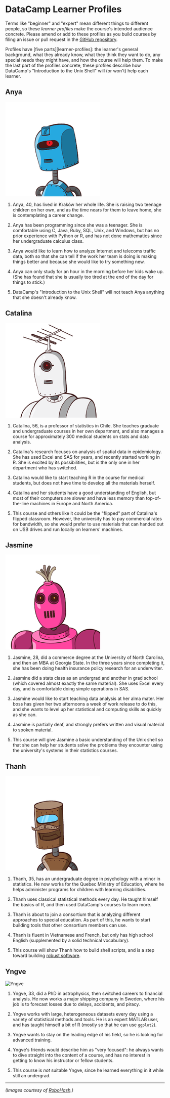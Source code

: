 # DataCamp Learner Profiles

Terms like "beginner" and "expert" mean different things to different people,
so these *learner profiles* make the course's intended audience concrete.
Please amend or add to these profiles as you build courses
by filing an issue or pull request in the [GitHub repository][github-repo].

Profiles have [five parts][learner-profiles]:
the learner's general background,
what they already know,
what they think they want to do,
any special needs they might have,
and how the course will help them.
To make the last part of the profiles concrete,
these profiles describe how DataCamp's "Introduction to the Unix Shell"
will (or won't) help each learner.

## Anya

![Anya](img/anya.png)

1. Anya, 40, has lived in Kraków her whole life.
   She is raising two teenage children on her own,
   and as the time nears for them to leave home,
   she is contemplating a career change.

2. Anya has been programming since she was a teenager.
   She is comfortable using C, Java, Ruby, SQL, Unix, and Windows,
   but has no prior experience with Python or R,
   and has not done mathematics since her undergraduate calculus class.

3. Anya would like to learn how to analyze Internet and telecoms traffic data,
   both so that she can tell if the work her team is doing is making things better
   and because she would like to try something new.

4. Anya can only study for an hour in the morning before her kids wake up.
   (She has found that she is usually too tired at the end of the day for things to stick.)

5. DataCamp's "Introduction to the Unix Shell" will not teach Anya anything
   that she doesn't already know.

## Catalina

![Catalina](img/catalina.png)

1. Catalina, 56, is a professor of statistics in Chile.
   She teaches graduate and undergraduate courses in her own department,
   and also manages a course for approximately 300 medical students
   on stats and data analysis.

2. Catalina's research focuses on analysis of spatial data in epidemiology.
   She has used Excel and SAS for years,
   and recently started working in R.
   She is excited by its possibilities,
   but is the only one in her department who has switched.

3. Catalina would like to start teaching R in the course for medical students,
   but does not have time to develop all the materials herself.

4. Catalina and her students have a good understanding of English,
   but most of their computers are slower and have less memory
   than top-of-the-line machines in Europe and North America.

5. This course and others like it could be the "flipped" part of Catalina's flipped classroom.
   However,
   the university has to pay commercial rates for bandwidth,
   so she would prefer to use materials that can handed out on USB drives
   and run locally on learners' machines.

## Jasmine

![Jasmine](img/jasmine.png)

1. Jasmine, 28, did a commerce degree at the University of North Carolina,
   and then an MBA at Georgia State.
   In the three years since completing it,
   she has been doing health insurance policy research for an underwriter.

2. Jasmine did a stats class as an undergrad
   and another in grad school (which covered almost exactly the same material).
   She uses Excel every day,
   and is comfortable doing simple operations in SAS.

3. Jasmine would like to start teaching data analysis at her alma mater.
   Her boss has given her two afternoons a week of work release to do this,
   and she wants to level up her statistical and computing skills
   as quickly as she can.

4. Jasmine is partially deaf,
   and strongly prefers written and visual material to spoken material.

5. This course will give Jasmine a basic understanding of the Unix shell
   so that she can help her students solve the problems they encounter
   using the university's systems in their statistics courses.

## Thanh

![Thanh](img/thanh.png)

1. Thanh, 35, has an undergraduate degree in psychology with a minor in statistics.
   He now works for the Quebec Ministry of Education,
   where he helps administer programs for children with learning disabilities.

2. Thanh uses classical statistical methods every day.
   He taught himself the basics of R,
   and then used DataCamp's courses to learn more.

3. Thanh is about to join a consortium that is analyzing different approaches to special education.
   As part of this,
   he wants to start building tools that other consortium members can use.

4. Thanh is fluent in Vietnamese and French,
   but only has high school English
   (supplemented by a solid technical vocabulary).

5. This course will show Thanh how to build shell scripts,
   and is a step toward building [robust software][robust-software].

## Yngve

![Yngve](img/yngve.jpg)

1. Yngve, 33, did a PhD in astrophysics, then switched careers to financial analysis.
   He now works a major shipping company in Sweden,
   where his job is to forecast losses due to delays, accidents, and piracy.

2. Yngve works with large, heterogeneous datasets every day
   using a variety of statistical methods and tools.
   He is an expert MATLAB user,
   and has taught himself a bit of R (mostly so that he can use `ggplot2`).

3. Yngve wants to stay on the leading edge of his field,
   so he is looking for advanced training.

4. Yngve's friends would describe him as "very focused":
   he always wants to dive straight into the content of a course,
   and has no interest in getting to know his instructor or fellow students.

5. This course is *not* suitable Yngve,
   since he learned everything in it while still an undergrad.

---

*(Images courtesy of [RoboHash][robohash].)*

[github-repo]: https://github.com/datacamp/learner-profiles
[robohash]: http://robohash.org
[robust-software]: http://journals.plos.org/ploscompbiol/article?id=10.1371/journal.pcbi.1005412
[teaching]: http://third-bit.com/teaching/
